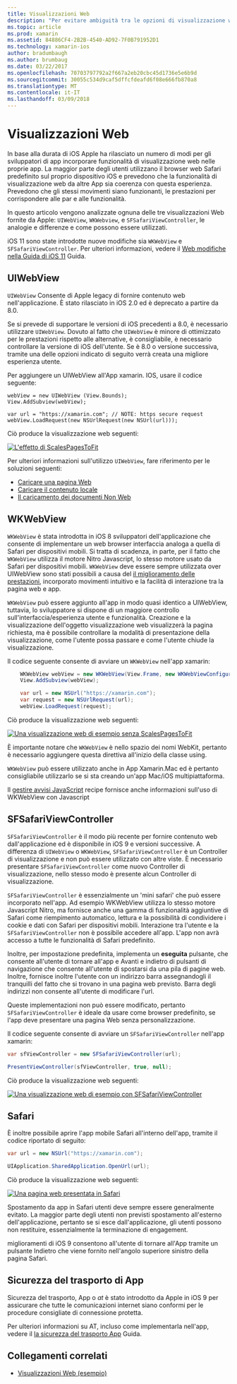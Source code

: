 ```yaml
---
title: Visualizzazioni Web
description: "Per evitare ambiguità tra le opzioni di visualizzazione web iOS"
ms.topic: article
ms.prod: xamarin
ms.assetid: 84886CF4-2B2B-4540-AD92-7F0B791952D1
ms.technology: xamarin-ios
author: bradumbaugh
ms.author: brumbaug
ms.date: 03/22/2017
ms.openlocfilehash: 70703797792a2f667a2eb20cbc45d1736e5e6b9d
ms.sourcegitcommit: 30055c534d9caf5dffcfdeafd6f08e666fb870a8
ms.translationtype: MT
ms.contentlocale: it-IT
ms.lasthandoff: 03/09/2018
---
```

# <a name="web-views"></a>Visualizzazioni Web

In base alla durata di iOS Apple ha rilasciato un numero di modi per gli sviluppatori di app incorporare funzionalità di visualizzazione web nelle proprie app. La maggior parte degli utenti utilizzano il browser web Safari predefinito sul proprio dispositivo iOS e prevedono che la funzionalità di visualizzazione web da altre App sia coerenza con questa esperienza. Prevedono che gli stessi movimenti siano funzionanti, le prestazioni per corrispondere alle par e alle funzionalità.

In questo articolo vengono analizzate ognuna delle tre visualizzazioni Web fornite da Apple: `UIWebView`, `WKWebview`, e `SFSafariViewController`, le analogie e differenze e come possono essere utilizzati. 

iOS 11 sono state introdotte nuove modifiche sia `WKWebView` e `SFSafariViewController`. Per ulteriori informazioni, vedere il [Web modifiche nella Guida di iOS 11](~/ios/platform/introduction-to-ios11/web.md) Guida.

## <a name="uiwebview"></a>UIWebView

`UIWebView` Consente di Apple legacy di fornire contenuto web nell'applicazione. È stato rilasciato in iOS 2.0 ed è deprecato a partire da 8.0.

Se si prevede di supportare le versioni di iOS precedenti a 8.0, è necessario utilizzare `UIWebView`. Dovuto al fatto che `UIWebView` è minore di ottimizzato per le prestazioni rispetto alle alternative, è consigliabile, è necessario controllare la versione di iOS dell'utente. Se è 8.0 o versione successiva, tramite una delle opzioni indicato di seguito verrà creata una migliore esperienza utente.
 
Per aggiungere un UIWebView all'App xamarin. IOS, usare il codice seguente:
 
```
webView = new UIWebView (View.Bounds);
View.AddSubview(webView);

var url = "https://xamarin.com"; // NOTE: https secure request
webView.LoadRequest(new NSUrlRequest(new NSUrl(url)));
```

Ciò produce la visualizzazione web seguenti:

[![](uiwebview-images/webview.png "L'effetto di ScalesPagesToFit")](uiwebview-images/webview.png#lightbox)

Per ulteriori informazioni sull'utilizzo `UIWebView`, fare riferimento per le soluzioni seguenti:


- [Caricare una pagina Web](https://developer.xamarin.com/recipes/ios/content_controls/web_view/load_a_web_page/)
- [Caricare il contenuto locale](https://developer.xamarin.com/recipes/ios/content_controls/web_view/load_local_content/)
- [Il caricamento dei documenti Non Web](https://developer.xamarin.com/recipes/ios/content_controls/web_view/load_non-web_documents/)

## <a name="wkwebview"></a>WKWebView

`WKWebView` è stata introdotta in iOS 8 sviluppatori dell'applicazione che consente di implementare un web browser interfaccia analoga a quella di Safari per dispositivi mobili. Si tratta di scadenza, in parte, per il fatto che `WKWebView` utilizza il motore Nitro Javascript, lo stesso motore usato da Safari per dispositivi mobili. `WKWebView` deve essere sempre utilizzata over UIWebView sono stati possibili a causa del [il miglioramento delle prestazioni](http://blog.initlabs.com/post/100113463211/wkwebview-vs-uiwebview), incorporato movimenti intuitivo e la facilità di interazione tra la pagina web e app.
  
`WKWebView` può essere aggiunto all'app in modo quasi identico a UIWebView, tuttavia, lo sviluppatore si dispone di un maggiore controllo sull'interfaccia/esperienza utente e funzionalità. Creazione e la visualizzazione dell'oggetto visualizzazione web visualizzerà la pagina richiesta, ma è possibile controllare la modalità di presentazione della visualizzazione, come l'utente possa passare e come l'utente chiude la visualizzazione.  

Il codice seguente consente di avviare un `WKWebView` nell'app xamarin:

```csharp
    WKWebView webView = new WKWebView(View.Frame, new WKWebViewConfiguration());
    View.AddSubview(webView);

    var url = new NSUrl("https://xamarin.com");
    var request = new NSUrlRequest(url);
    webView.LoadRequest(request);
```

Ciò produce la visualizzazione web seguenti:

[![](uiwebview-images/wkwebview.png "Una visualizzazione web di esempio senza ScalesPagesToFit")](uiwebview-images/wkwebview.png#lightbox)

È importante notare che `WKWebView` è nello spazio dei nomi WebKit, pertanto è necessario aggiungere questa direttiva all'inizio della classe using.

`WKWebView` può essere utilizzato anche in App Xamarin.Mac ed è pertanto consigliabile utilizzarlo se si sta creando un'app Mac/iOS multipiattaforma.

Il [gestire avvisi JavaScript](https://developer.xamarin.com/recipes/ios/content_controls/web_view/handle_javascript_alerts/) recipe fornisce anche informazioni sull'uso di WKWebView con Javascript

<a name="safariviewcontroller" />

## <a name="sfsafariviewcontroller"></a>SFSafariViewController
 
 `SFSafariViewController` è il modo più recente per fornire contenuto web dall'applicazione ed è disponibile in iOS 9 e versioni successive. A differenza di `UIWebView` o `WKWebView`, `SFSafariViewController` è un Controller di visualizzazione e non può essere utilizzato con altre viste. È necessario presentare `SFSafariViewController` come nuovo Controller di visualizzazione, nello stesso modo è presente alcun Controller di visualizzazione.
 
 `SFSafariViewController` è essenzialmente un 'mini safari' che può essere incorporato nell'app. Ad esempio WKWebView utilizza lo stesso motore Javascript Nitro, ma fornisce anche una gamma di funzionalità aggiuntive di Safari come riempimento automatico, lettura e la possibilità di condividere i cookie e dati con Safari per dispositivi mobili. Interazione tra l'utente e la `SFSafariViewController` non è possibile accedere all'app. L'app non avrà accesso a tutte le funzionalità di Safari predefinito.
 
Inoltre, per impostazione predefinita, implementa un **eseguita** pulsante, che consente all'utente di tornare all'app e Avanti e indietro di pulsanti di navigazione che consente all'utente di spostarsi da una pila di pagine web. Inoltre, fornisce inoltre l'utente con un indirizzo barra assegnandogli il tranquilli del fatto che si trovano in una pagina web previsto. Barra degli indirizzi non consente all'utente di modificare l'url. 

Queste implementazioni non può essere modificato, pertanto `SFSafariViewController` è ideale da usare come browser predefinito, se l'app deve presentare una pagina Web senza personalizzazione.

Il codice seguente consente di avviare un `SFSafariViewController` nell'app xamarin:

```csharp
var sfViewController = new SFSafariViewController(url);

PresentViewController(sfViewController, true, null);
```

Ciò produce la visualizzazione web seguenti:

[![](uiwebview-images/sfsafariviewcontroller.png "Una visualizzazione web di esempio con SFSafariViewController")](uiwebview-images/sfsafariviewcontroller.png#lightbox)

## <a name="safari"></a>Safari

È inoltre possibile aprire l'app mobile Safari all'interno dell'app, tramite il codice riportato di seguito:

```csharp
var url = new NSUrl("https://xamarin.com");

UIApplication.SharedApplication.OpenUrl(url);

```

Ciò produce la visualizzazione web seguenti:

[![](uiwebview-images/safari.png "Una pagina web presentata in Safari")](uiwebview-images/safari.png#lightbox)

Spostamento da app in Safari utenti deve sempre essere generalmente evitato. La maggior parte degli utenti non previsti spostamento all'esterno dell'applicazione, pertanto se si esce dall'applicazione, gli utenti possono non restituire, essenzialmente la terminazione di engagement.

miglioramenti di iOS 9 consentono all'utente di tornare all'App tramite un pulsante Indietro che viene fornito nell'angolo superiore sinistro della pagina Safari.

## <a name="app-transport-security"></a>Sicurezza del trasporto di App

Sicurezza del trasporto, App o *at* è stato introdotto da Apple in iOS 9 per assicurare che tutte le comunicazioni internet siano conformi per le procedure consigliate di connessione protetta.

Per ulteriori informazioni su AT, incluso come implementarla nell'app, vedere il [la sicurezza del trasporto App](~/ios/app-fundamentals/ats.md) Guida.

## <a name="related-links"></a>Collegamenti correlati

- [Visualizzazioni Web (esempio)](https://developer.xamarin.com/samples/monotouch/WebView/)
